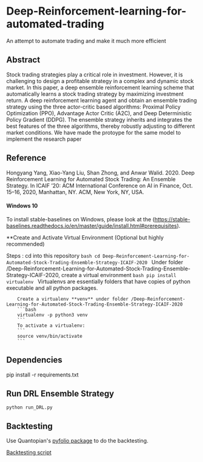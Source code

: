 # Deep-Reinforcement-learning-for-automated-trading
An attempt to automate trading and make it much more efficient


## Abstract
Stock trading strategies play a critical role in investment. However, it is challenging to design a profitable strategy in a complex and dynamic stock market. In this paper, a deep ensemble reinforcement learning scheme that automatically learns a stock trading strategy by maximizing investment return. A deep reinforcement learning agent and obtain an ensemble trading strategy using the three actor-critic based algorithms: Proximal Policy Optimization (PPO), Advantage Actor Critic (A2C), and Deep Deterministic Policy Gradient (DDPG). The ensemble strategy inherits and integrates the best features of the three algorithms, thereby robustly adjusting to different market conditions. We have made the protoype for the same model to implement the research paper


## Reference
Hongyang Yang, Xiao-Yang Liu, Shan Zhong, and Anwar Walid. 2020. Deep Reinforcement Learning for Automated Stock Trading: An Ensemble Strategy. In ICAIF ’20: ACM International Conference on AI in Finance, Oct. 15–16, 2020, Manhattan, NY. ACM, New York, NY, USA.

#### Windows 10

To install stable-baselines on Windows, please look at the (https://stable-baselines.readthedocs.io/en/master/guide/install.html#prerequisites).
    
**Create and Activate Virtual Environment (Optional but highly recommended)

Steps :
        cd into this repository
        ```bash
        cd Deep-Reinforcement-Learning-for-Automated-Stock-Trading-Ensemble-Strategy-ICAIF-2020
        ```
        Under folder /Deep-Reinforcement-Learning-for-Automated-Stock-Trading-Ensemble-Strategy-ICAIF-2020, create a virtual environment
        ```bash
        pip install virtualenv
        ```
        Virtualenvs are essentially folders that have copies of python executable and all python packages. 

        Create a virtualenv **venv** under folder /Deep-Reinforcement-Learning-for-Automated-Stock-Trading-Ensemble-Strategy-ICAIF-2020
        ```bash
        virtualenv -p python3 venv
        ```
        To activate a virtualenv:
        ```
        source venv/bin/activate
        ```
## Dependencies
pip install -r requirements.txt

## Run DRL Ensemble Strategy
```shell
python run_DRL.py
```
## Backtesting

Use Quantopian's [pyfolio package](https://github.com/quantopian/pyfolio) to do the backtesting.

[Backtesting script](backtesting.ipynb)
